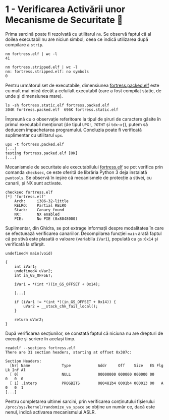 # 1 - Verificarea Activării unor Mecanisme de Securitate 💁

Prima sarcină poate fi rezolvată cu utilitarul `nm`. Se observă faptul că al doilea executabil nu are niciun simbol, ceea ce indică utilizarea după compilare a `strip`.

```
nm fortress.elf | wc -l
41
```

```
nm fortress.stripped.elf | wc -l 
nm: fortress.stripped.elf: no symbols
0
```

Pentru următorul set de executabile, dimensiunea [fortress.packed.elf](../Exerciții/fortress/fortress.packed.elf) este cu mult mai mică decât a celuilalt executabil (care a fost compilat static, de unde și dimensiunea mare).

```
ls -sh fortress.static.elf fortress.packed.elf
304K fortress.packed.elf  696K fortress.static.elf
```

Împreună cu o observație referitoare la tipul de șiruri de caractere găsite în primul executabil menționat (de tipul `UPX!`, `?OTHT` și `tdx~x{`), putem să deducem împachetarea programului. Concluzia poate fi verificată suplimentar cu utilitarul `upx`.

```
upx -t fortress.packed.elf 
[...]
testing fortress.packed.elf [OK]
[...]
```

Mecanismele de securitate ale executabilului [fortress.elf](../Exerciții/fortress/fortress.elf) se pot verifica prin comanda `checksec`, ce este oferită de librăria Python 3 deja instalată `pwntools`. Se observă în ieșire că mecanismele de protecție a stivei, cu canarii, și NX sunt activate.

```
checksec fortress.elf 
[*] 'fortress.elf'
    Arch:     i386-32-little
    RELRO:    Partial RELRO
    Stack:    Canary found
    NX:       NX enabled
    PIE:      No PIE (0x8048000)
```

Suplimentar, din Ghidra, se pot extrage informații despre modalitatea în care se efectuează verificarea canariilor. Decompilarea funcției `main` arată faptul că pe stivă este plasată o valoare (variabila `iVar1`), populată cu `gs:0x14` și verificată la sfârșit.

```
undefined4 main(void)

{
    int iVar1;
    undefined4 uVar2;
    int in_GS_OFFSET;

    iVar1 = *(int *)(in_GS_OFFSET + 0x14);

    [...]

    if (iVar1 != *(int *)(in_GS_OFFSET + 0x14)) {
        uVar2 = __stack_chk_fail_local();
    }

    return uVar2;
}
```

După verificarea secțiunilor, se constată faptul că niciuna nu are drepturi de execuție și scriere în același timp.

```
readelf --sections fortress.elf
There are 31 section headers, starting at offset 0x387c:

Section Headers:
  [Nr] Name              Type            Addr     Off    Size   ES Flg Lk Inf Al
  [ 0]                   NULL            00000000 000000 000000 00      0   0  0
  [ 1] .interp           PROGBITS        080481b4 0001b4 000013 00   A  0   0  1
[...]
```

Pentru completarea ultimei sarcini, prin verificarea conținutului fișierului `/proc/sys/kernel/randomize_va_space` se obține un număr ce, dacă este nenul, indică activarea mecanismului ASLR.